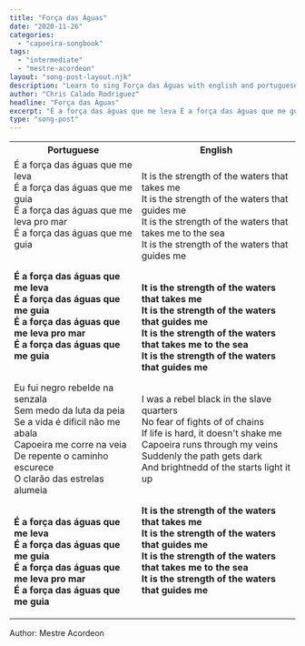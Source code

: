 ```yaml
---
title: "Força das Águas"
date: "2020-11-26"
categories:
  - "capoeira-songbook"
tags:
  - "intermediate"
  - "mestre-acordeon"
layout: "song-post-layout.njk"
description: "Learn to sing Força das Águas with english and portuguese translations along with a video to help you learn."
author: "Chris Calado Rodriguez"
headline: "Força das Águas"
excerpt: "É a força das águas que me leva É a força das águas que me guia"
type: "song-post"
---
```


<table class="capoeira-table">
    <tr class="header-row">
        <th>Portuguese</th>
        <th>English</th>
    </tr>
    <tr>
        <td>É a força das águas que me leva<br>
É a força das águas que me guia<br>
É a força das águas que me leva pro mar<br>
É a força das águas que me guia<br><br>

<strong>É a força das águas que me leva<br>
É a força das águas que me guia<br>
É a força das águas que me leva pro mar<br>
É a força das águas que me guia</strong><br><br>

Eu fui negro rebelde na senzala<br>
Sem medo da luta da peia<br>
Se a vida é dificil não me abala<br>
Capoeira me corre na veia<br>
De repente o caminho escurece<br>
O clarão das estrelas alumeia<br><br>

<strong>É a força das águas que me leva<br>
É a força das águas que me guia<br>
É a força das águas que me leva pro mar<br>
É a força das águas que me guia</strong></td>
        <td>It is the strength of the waters that takes me<br>
It is the strength of the waters that guides me<br>
It is the strength of the waters that takes me to the sea<br>
It is the strength of the waters that guides me<br><br>

<strong>It is the strength of the waters that takes me<br>
It is the strength of the waters that guides me<br>
It is the strength of the waters that takes me to the sea<br>
It is the strength of the waters that guides me</strong><br><br>

I was a rebel black in the slave quarters<br>
No fear of fights of of chains<br>
If life is hard, it doesn't shake me<br>
Capoeira runs through my veins<br>
Suddenly the path gets dark<br>
And brightnedd of the starts light it up<br><br>

<strong>It is the strength of the waters that takes me<br>
It is the strength of the waters that guides me<br>
It is the strength of the waters that takes me to the sea<br>
It is the strength of the waters that guides me</strong></td>
    </tr>
</table>
<figcaption>
Author: Mestre Acordeon
</figcaption>